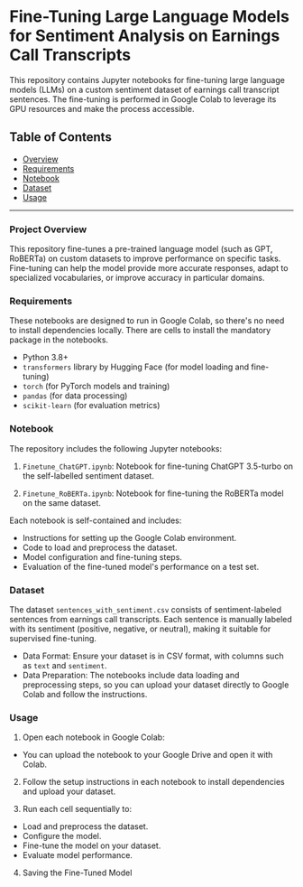 # Fine-Tuning Large Language Models for Sentiment Analysis on Earnings Call Transcripts

This repository contains Jupyter notebooks for fine-tuning large language models (LLMs) on a custom sentiment dataset of earnings call transcript sentences. The fine-tuning is performed in Google Colab to leverage its GPU resources and make the process accessible.

## Table of Contents

- [Overview](#Overview)
- [Requirements](#Requirements)
- [Notebook](#Notebook)
- [Dataset](#Dataset)
- [Usage](#Usage)

---

### Project Overview

This repository fine-tunes a pre-trained language model (such as GPT, RoBERTa) on custom datasets to improve performance on specific tasks. Fine-tuning can help the model provide more accurate responses, adapt to specialized vocabularies, or improve accuracy in particular domains.

### Requirements
These notebooks are designed to run in Google Colab, so there's no need to install dependencies locally. There are cells to install the mandatory package in the notebooks.

- Python 3.8+
- `transformers` library by Hugging Face (for model loading and fine-tuning)
- `torch` (for PyTorch models and training)
- `pandas` (for data processing)
- `scikit-learn` (for evaluation metrics)

### Notebook
The repository includes the following Jupyter notebooks:

1. `Finetune_ChatGPT.ipynb`: Notebook for fine-tuning ChatGPT 3.5-turbo on the self-labelled sentiment dataset.

2. `Finetune_RoBERTa.ipynb`: Notebook for fine-tuning the RoBERTa model on the same dataset.

Each notebook is self-contained and includes:

- Instructions for setting up the Google Colab environment.
- Code to load and preprocess the dataset.
- Model configuration and fine-tuning steps.
- Evaluation of the fine-tuned model's performance on a test set.

### Dataset
The dataset `sentences_with_sentiment.csv` consists of sentiment-labeled sentences from earnings call transcripts. Each sentence is manually labeled with its sentiment (positive, negative, or neutral), making it suitable for supervised fine-tuning.

- Data Format: Ensure your dataset is in CSV format, with columns such as `text` and `sentiment`.
- Data Preparation: The notebooks include data loading and preprocessing steps, so you can upload your dataset directly to Google Colab and follow the instructions.


### Usage

1. Open each notebook in Google Colab:
- You can upload the notebook to your Google Drive and open it with Colab.

2. Follow the setup instructions in each notebook to install dependencies and upload your dataset.

3. Run each cell sequentially to:
- Load and preprocess the dataset.
- Configure the model.
- Fine-tune the model on your dataset.
- Evaluate model performance.

4. Saving the Fine-Tuned Model
